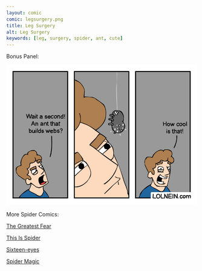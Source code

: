 ```yaml
---
layout: comic
comic: legsurgery.png
title: Leg Surgery
alt: Leg Surgery
keywords: [leg, surgery, spider, ant, cute]
---
```


Bonus Panel:

![Leg Surgery](/images/legsurgery_bonus.png)

More Spider Comics:

[The Greatest Fear](https://lolnein.com/2018/06/18/thegreatestfear/)

[This Is Spider](https://lolnein.com/2014/02/28/thisisspider/)

[Sixteen-eyes](https://lolnein.com/2015/08/23/sixteeneyes/)

[Spider Magic](https://lolnein.com/2018/08/09/spidermagic/)